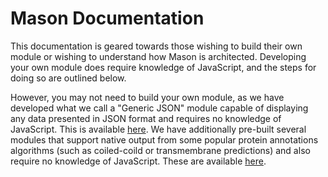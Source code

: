 # Mason Documentation

This documentation is geared towards those wishing to build their own module or wishing to understand how Mason is architected. Developing your own module does require knowledge of JavaScript, and the steps for doing so are outlined below.

However, you may not need to build your own module, as we have developed what we call a "Generic JSON" module capable of displaying any data presented in JSON format and requires no knowledge of JavaScript. This is available <a href="http://www.yeastrc.org/mason/generic-json-module.html">here</a>. We have additionally pre-built several modules that support native output from some popular protein annotations algorithms (such as coiled-coild or transmembrane predictions) and also require no knowledge of JavaScript. These are available <a href="http://www.yeastrc.org/mason/">here</a>.

